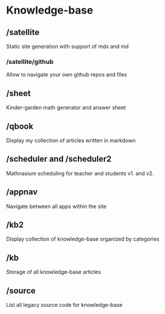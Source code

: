 # Knowledge-base

## /satellite

Static site generation with support of mdx and md

### /satellite/github

Allow to navigate your own github repos and files

## /sheet

Kinder-garden math generator and answer sheet

## /qbook

Display my collection of articles written in markdown

## /scheduler and /scheduler2

Mathnasium scheduling for teacher and students v1. and v2.

## /appnav

Navigate between all apps within the site

## /kb2

Display collection of knowledge-base organized by categories

## /kb

Storage of all knowledge-base articles

## /source

List all legacy source code for knowledge-base
